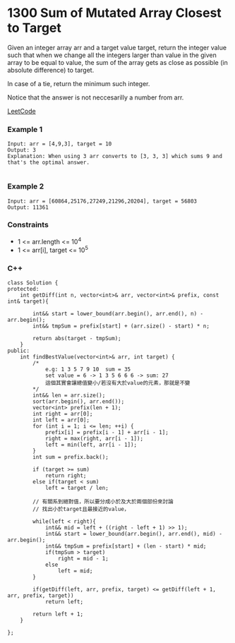 # 1300 Sum of Mutated Array Closest to Target

Given an integer array arr and a target value target, return the integer value such that when we change all the integers larger than value in the given array to be equal to value, the sum of the array gets as close as possible (in absolute difference) to target.

In case of a tie, return the minimum such integer.

Notice that the answer is not neccesarilly a number from arr.


[LeetCode](https://leetcode.cn/problems/sum-of-mutated-array-closest-to-target/)

### Example 1

```
Input: arr = [4,9,3], target = 10
Output: 3
Explanation: When using 3 arr converts to [3, 3, 3] which sums 9 and that's the optimal answer.
 
```

### Example 2

```
Input: arr = [60864,25176,27249,21296,20204], target = 56803
Output: 11361
```

### Constraints

* 1 <= arr.length <= 10<sup>4</sup>
* 1 <= arr[i], target <= 10<sup>5</sup>

### C++ 

```
class Solution {
protected:
    int getDiff(int n, vector<int>& arr, vector<int>& prefix, const int& target){

        int&& start = lower_bound(arr.begin(), arr.end(), n) - arr.begin();
        int&& tmpSum = prefix[start] + (arr.size() - start) * n;

        return abs(target - tmpSum);
    }
public:
    int findBestValue(vector<int>& arr, int target) {
        /*
            e.g: 1 3 5 7 9 10  sum = 35
            set value = 6 -> 1 3 5 6 6 6 -> sum: 27
            這個其實會讓總值變小/若沒有大於value的元素，那就是不變
        */
        int&& len = arr.size();
        sort(arr.begin(), arr.end());
        vector<int> prefix(len + 1);
        int right = arr[0];
        int left = arr[0];
        for (int i = 1; i <= len; ++i) {
            prefix[i] = prefix[i - 1] + arr[i - 1];
            right = max(right, arr[i - 1]);
            left = min(left, arr[i - 1]);
        }
        int sum = prefix.back();

        if (target >= sum)
            return right;
        else if(target < sum)
            left = target / len;

        // 有關系到絕對值，所以要分成小於及大於兩個部份來討論
        // 找出小於target且最接近的value，

        while(left < right){
            int&& mid = left + ((right - left + 1) >> 1);
            int&& start = lower_bound(arr.begin(), arr.end(), mid) - arr.begin();
            int&& tmpSum = prefix[start] + (len - start) * mid;
            if(tmpSum > target)
                right = mid - 1;
            else
                left = mid;
        }

        if(getDiff(left, arr, prefix, target) <= getDiff(left + 1, arr, prefix, target))
            return left;
        
        return left + 1;
    }
    
};

```